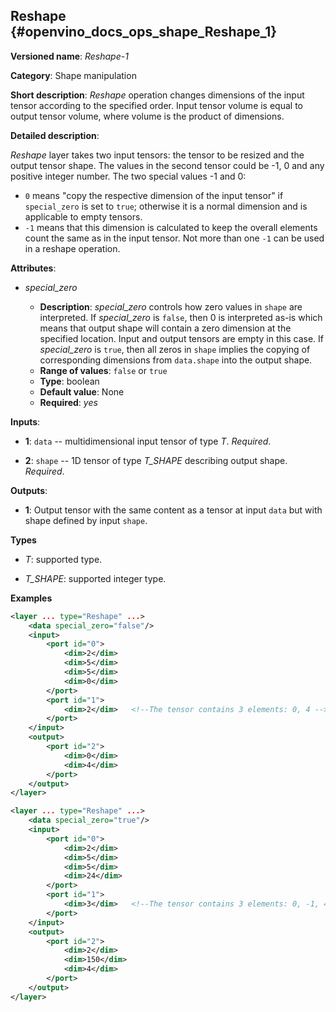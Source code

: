 ## Reshape <a name="Reshape"></a> {#openvino_docs_ops_shape_Reshape_1}

**Versioned name**: *Reshape-1*

**Category**: Shape manipulation

**Short description**: *Reshape* operation changes dimensions of the input tensor according to the specified order. Input tensor volume is equal to output tensor volume, where volume is the product of dimensions.

**Detailed description**:

*Reshape* layer takes two input tensors: the tensor to be resized and the output tensor shape. The values in the second tensor could be -1, 0 and any positive integer number. The two special values -1 and 0:
   * `0` means "copy the respective dimension of the input tensor" if `special_zero` is set to `true`; otherwise it is a normal dimension and is applicable to empty tensors.
   * `-1` means that this dimension is calculated to keep the overall elements count the same as in the input tensor. Not more than one `-1` can be used in a reshape operation.

**Attributes**:

* *special_zero*

  * **Description**: *special_zero* controls how zero values in `shape` are interpreted. If *special_zero* is `false`, then 0 is interpreted as-is which means that output shape will contain a zero dimension at the specified location. Input and output tensors are empty in this case. If *special_zero* is `true`, then all zeros in `shape` implies the copying of corresponding dimensions from `data.shape` into the output shape.
  * **Range of values**: `false` or `true`
  * **Type**: boolean
  * **Default value**: None
  * **Required**: *yes*

**Inputs**:

*   **1**: `data` -- multidimensional input tensor of type *T*. *Required*.

*   **2**: `shape` -- 1D tensor of type *T_SHAPE* describing output shape. *Required*.

**Outputs**:

*   **1**: Output tensor with the same content as a tensor at input `data` but with shape defined by input `shape`.

**Types**

* *T*: supported type.

* *T_SHAPE*: supported integer type.

**Examples**

```xml
<layer ... type="Reshape" ...>
    <data special_zero="false"/>
    <input>
        <port id="0">
            <dim>2</dim>
            <dim>5</dim>
            <dim>5</dim>
            <dim>0</dim>
        </port>
        <port id="1">
            <dim>2</dim>   <!--The tensor contains 3 elements: 0, 4 -->
        </port>
    </input>
    <output>
        <port id="2">
            <dim>0</dim>
            <dim>4</dim>
        </port>
    </output>
</layer>
```

```xml
<layer ... type="Reshape" ...>
    <data special_zero="true"/>
    <input>
        <port id="0">
            <dim>2</dim>
            <dim>5</dim>
            <dim>5</dim>
            <dim>24</dim>
        </port>
        <port id="1">
            <dim>3</dim>   <!--The tensor contains 3 elements: 0, -1, 4 -->
        </port>
    </input>
    <output>
        <port id="2">
            <dim>2</dim>
            <dim>150</dim>
            <dim>4</dim>
        </port>
    </output>
</layer>
```


